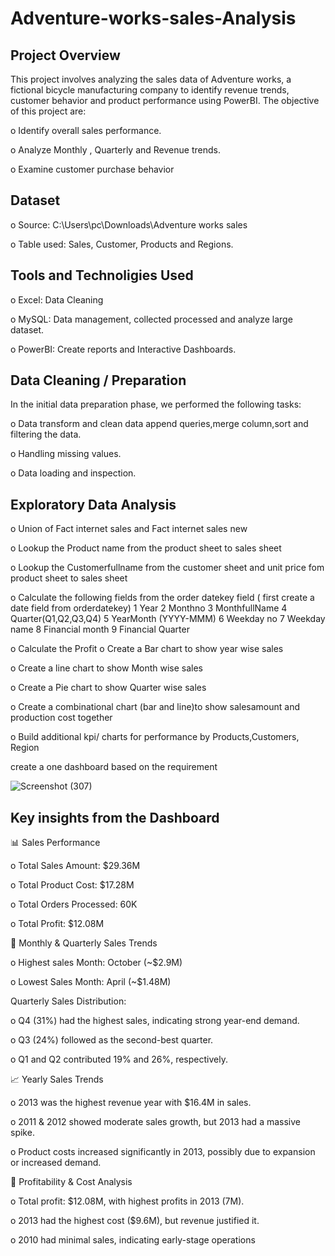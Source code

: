 # Adventure-works-sales-Analysis
 

## Project Overview
 This project involves analyzing the sales data of Adventure works, a fictional bicycle manufacturing company to identify revenue trends, customer behavior and product performance using PowerBI. The objective of this project are:
 
o Identify overall sales performance.

o Analyze Monthly , Quarterly and Revenue trends.

o Examine customer purchase behavior

## Dataset
o Source: C:\Users\pc\Downloads\Adventure works sales 

o Table used: Sales, Customer, Products and Regions.

## Tools and Technoligies Used
o Excel: Data Cleaning 

o MySQL: Data management, collected processed and analyze large dataset.

o PowerBI: Create reports and Interactive Dashboards.

## Data Cleaning / Preparation

In the initial data preparation phase, we performed the following tasks:

o Data transform and clean data append queries,merge column,sort and filtering the data.

o Handling missing values.

o Data loading and inspection.

 
## Exploratory Data Analysis
o Union of Fact internet sales and Fact internet sales new

o Lookup the Product name from the product sheet to sales sheet

o Lookup the Customerfullname from the customer sheet and unit price fom product sheet to sales sheet

o Calculate the following fields from the order datekey field ( first create a date field from orderdatekey)
1 Year
2 Monthno
3 MonthfullName
4 Quarter(Q1,Q2,Q3,Q4)
5 YearMonth (YYYY-MMM)
6 Weekday no 
7 Weekday name
8 Financial month
9 Financial Quarter

o Calculate the Profit
o Create a Bar chart to show year wise sales

o Create a line chart to show Month wise sales

o Create a Pie chart to show Quarter wise sales

o Create a combinational chart (bar and line)to show salesamount and production cost together

o Build additional kpi/ charts for performance by Products,Customers, Region

create a one dashboard based on the requirement

![Screenshot (307)](https://github.com/user-attachments/assets/338f8149-5b60-435b-b6f1-46628613f42f)

## Key insights from the Dashboard
 📊 Sales Performance
 
o Total Sales Amount: $29.36M

o Total Product Cost: $17.28M

o Total Orders Processed: 60K

o Total Profit: $12.08M

 📅 Monthly & Quarterly Sales Trends
 
o Highest sales Month: October (~$2.9M)

o Lowest Sales Month: April (~$1.48M)

Quarterly Sales Distribution:

o Q4 (31%) had the highest sales, indicating strong year-end demand.

o Q3 (24%) followed as the second-best quarter.

o Q1 and Q2 contributed 19% and 26%, respectively.

📈 Yearly Sales Trends

 o 2013 was the highest revenue year with $16.4M in sales.
 
 o 2011 & 2012 showed moderate sales growth, but 2013 had a massive spike.
 
 o Product costs increased significantly in 2013, possibly due to expansion or increased demand.

 📌 Profitability & Cost Analysis

o Total profit: $12.08M, with highest profits in 2013 (7M).

o 2013 had the highest cost ($9.6M), but revenue justified it.

o 2010 had minimal sales, indicating early-stage operations





